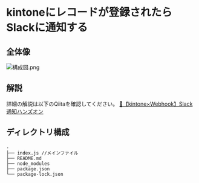# kintoneにレコードが登録されたらSlackに通知する
## 全体像
![構成図.png](https://qiita-image-store.s3.ap-northeast-1.amazonaws.com/0/168550/d112b296-6c55-d51b-d557-dc55f3dd7792.png)

## 解説
詳細の解説は以下のQiitaを確認してください。
[📘【kintone×Webhook】Slack通知ハンズオン](https://qiita.com/naberina)
## ディレクトリ構成
```
.
├── index.js //メインファイル
├── README.md
├── node_modules
├── package.json
└── package-lock.json
```
